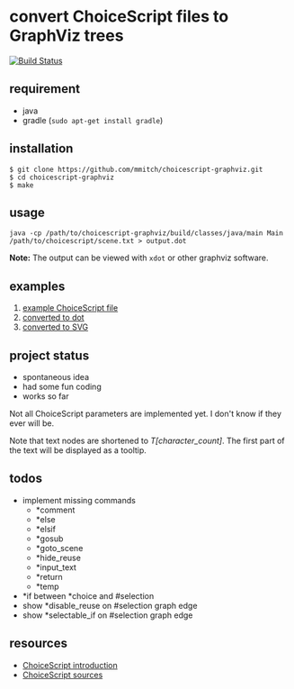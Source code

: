 convert ChoiceScript files to GraphViz trees
============================================

[![Build Status](https://github.com/mmitch/choicescript-graphviz/workflows/Java%20CI/badge.svg?branch=master)](https://github.com/mmitch/choicescript-graphviz/actions?query=workflow%3A%22Java+CI%22)

requirement
-----------

- java
- gradle (`sudo apt-get install gradle`)

installation
------------
```
$ git clone https://github.com/mmitch/choicescript-graphviz.git
$ cd choicescript-graphviz
$ make
```

usage
-----

`java -cp /path/to/choicescript-graphviz/build/classes/java/main Main /path/to/choicescript/scene.txt > output.dot`

**Note:** The output can be viewed with `xdot` or other graphviz software.

examples
--------

1. [example ChoiceScript file](example/example-4-spaces.txt)
2. [converted to dot](example/example.dot)
3. [converted to SVG](example/example.dot.svg)

project status
--------------

- spontaneous idea
- had some fun coding
- works so far

Not all ChoiceScript parameters are implemented yet.  I don't know if
they ever will be.

Note that text nodes are shortened to *T[character_count]*.  The first
part of the text will be displayed as a tooltip.

todos
-----

- implement missing commands
  - *comment
  - *else
  - *elsif
  - *gosub
  - *goto_scene
  - *hide_reuse
  - *input_text
  - *return
  - *temp
- *if between *choice and #selection
- show *disable_reuse on #selection graph edge
- show *selectable_if on #selection graph edge

resources
---------

- [ChoiceScript introduction](https://www.choiceofgames.com/make-your-own-games/choicescript-intro/)
- [ChoiceScript sources](https://github.com/dfabulich/choicescript)
